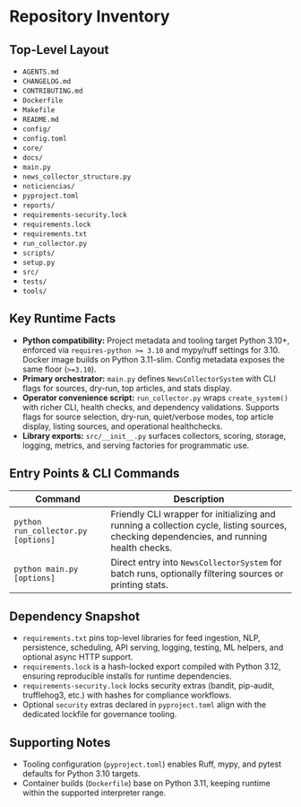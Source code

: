 # Repository Inventory

## Top-Level Layout
- `AGENTS.md`
- `CHANGELOG.md`
- `CONTRIBUTING.md`
- `Dockerfile`
- `Makefile`
- `README.md`
- `config/`
- `config.toml`
- `core/`
- `docs/`
- `main.py`
- `news_collector_structure.py`
- `noticiencias/`
- `pyproject.toml`
- `reports/`
- `requirements-security.lock`
- `requirements.lock`
- `requirements.txt`
- `run_collector.py`
- `scripts/`
- `setup.py`
- `src/`
- `tests/`
- `tools/`

## Key Runtime Facts
- **Python compatibility:** Project metadata and tooling target Python 3.10+, enforced via `requires-python >= 3.10` and mypy/ruff settings for 3.10. Docker image builds on Python 3.11-slim. Config metadata exposes the same floor (`>=3.10`).
- **Primary orchestrator:** `main.py` defines `NewsCollectorSystem` with CLI flags for sources, dry-run, top articles, and stats display.
- **Operator convenience script:** `run_collector.py` wraps `create_system()` with richer CLI, health checks, and dependency validations. Supports flags for source selection, dry-run, quiet/verbose modes, top article display, listing sources, and operational healthchecks.
- **Library exports:** `src/__init__.py` surfaces collectors, scoring, storage, logging, metrics, and serving factories for programmatic use.

## Entry Points & CLI Commands
| Command | Description |
| --- | --- |
| `python run_collector.py [options]` | Friendly CLI wrapper for initializing and running a collection cycle, listing sources, checking dependencies, and running health checks. |
| `python main.py [options]` | Direct entry into `NewsCollectorSystem` for batch runs, optionally filtering sources or printing stats. |

## Dependency Snapshot
- `requirements.txt` pins top-level libraries for feed ingestion, NLP, persistence, scheduling, API serving, logging, testing, ML helpers, and optional async HTTP support.
- `requirements.lock` is a hash-locked export compiled with Python 3.12, ensuring reproducible installs for runtime dependencies.
- `requirements-security.lock` locks security extras (bandit, pip-audit, trufflehog3, etc.) with hashes for compliance workflows.
- Optional `security` extras declared in `pyproject.toml` align with the dedicated lockfile for governance tooling.

## Supporting Notes
- Tooling configuration (`pyproject.toml`) enables Ruff, mypy, and pytest defaults for Python 3.10 targets.
- Container builds (`Dockerfile`) base on Python 3.11, keeping runtime within the supported interpreter range.
